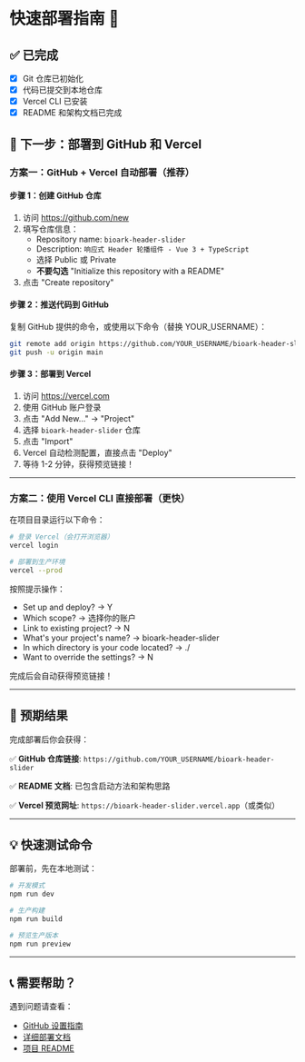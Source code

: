 # 快速部署指南 🚀

## ✅ 已完成

- [x] Git 仓库已初始化
- [x] 代码已提交到本地仓库
- [x] Vercel CLI 已安装
- [x] README 和架构文档已完成

## 📝 下一步：部署到 GitHub 和 Vercel

### 方案一：GitHub + Vercel 自动部署（推荐）

#### 步骤 1：创建 GitHub 仓库

1. 访问 https://github.com/new
2. 填写仓库信息：
   - Repository name: `bioark-header-slider`
   - Description: `响应式 Header 轮播组件 - Vue 3 + TypeScript`
   - 选择 Public 或 Private
   - **不要勾选** "Initialize this repository with a README"
3. 点击 "Create repository"

#### 步骤 2：推送代码到 GitHub

复制 GitHub 提供的命令，或使用以下命令（替换 YOUR_USERNAME）：

```bash
git remote add origin https://github.com/YOUR_USERNAME/bioark-header-slider.git
git push -u origin main
```

#### 步骤 3：部署到 Vercel

1. 访问 https://vercel.com
2. 使用 GitHub 账户登录
3. 点击 "Add New..." → "Project"
4. 选择 `bioark-header-slider` 仓库
5. 点击 "Import"
6. Vercel 自动检测配置，直接点击 "Deploy"
7. 等待 1-2 分钟，获得预览链接！

---

### 方案二：使用 Vercel CLI 直接部署（更快）

在项目目录运行以下命令：

```bash
# 登录 Vercel（会打开浏览器）
vercel login

# 部署到生产环境
vercel --prod
```

按照提示操作：
- Set up and deploy? → Y
- Which scope? → 选择你的账户
- Link to existing project? → N
- What's your project's name? → bioark-header-slider
- In which directory is your code located? → ./
- Want to override the settings? → N

完成后会自动获得预览链接！

---

## 🎯 预期结果

完成部署后你会获得：

✅ **GitHub 仓库链接**: `https://github.com/YOUR_USERNAME/bioark-header-slider`

✅ **README 文档**: 已包含启动方法和架构思路

✅ **Vercel 预览网址**: `https://bioark-header-slider.vercel.app`（或类似）

---

## 💡 快速测试命令

部署前，先在本地测试：

```bash
# 开发模式
npm run dev

# 生产构建
npm run build

# 预览生产版本
npm run preview
```

---

## 📞 需要帮助？

遇到问题请查看：
- [GitHub 设置指南](./GITHUB_SETUP.md)
- [详细部署文档](./DEPLOYMENT.md)
- [项目 README](./README.md)

